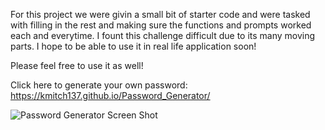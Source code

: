 For this project we were givin a small bit of starter code and were tasked with filling in the rest and making sure the functions and prompts worked each and everytime. I fount this challenge difficult due to its many moving parts. I hope to be able to use it in real life application soon! 

Please feel free to use it as well!

Click here to generate your own password:   https://kmitch137.github.io/Password_Generator/


![Password Generator Screen Shot](https://user-images.githubusercontent.com/124840930/236351532-df11d4e3-196d-4593-96cc-fc7fd251ddb6.png)
